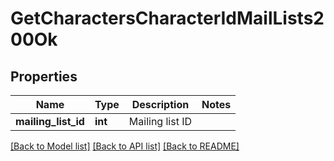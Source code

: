 # GetCharactersCharacterIdMailLists200Ok

## Properties
Name | Type | Description | Notes
------------ | ------------- | ------------- | -------------
**mailing_list_id** | **int** | Mailing list ID | 

[[Back to Model list]](../README.md#documentation-for-models) [[Back to API list]](../README.md#documentation-for-api-endpoints) [[Back to README]](../README.md)



